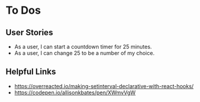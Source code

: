 # To Dos

## User Stories

- As a user, I can start a countdown timer for 25 minutes.
- As a user, I can change 25 to be a number of my choice.

## Helpful Links
- https://overreacted.io/making-setinterval-declarative-with-react-hooks/
- https://codepen.io/allisonkbates/pen/XWmvVgW

